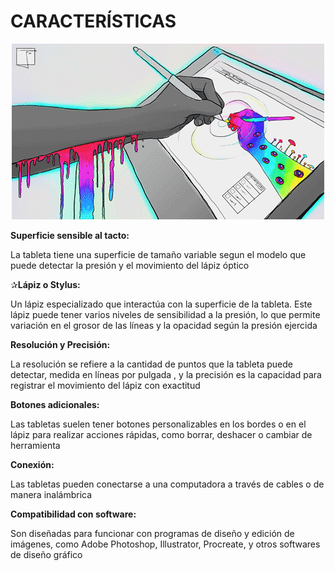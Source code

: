 # CARACTERÍSTICAS

<p align="center">
  <img src="/img/esquizo.gif" alt="![economia](/img/esquizo.gif)"/>
</p>


**Superficie sensible al tacto:**


La tableta tiene una superficie de tamaño variable segun el modelo
que puede detectar la presión y el movimiento del lápiz óptico


✰**Lápiz o Stylus:**


Un lápiz especializado que interactúa con la superficie de la tableta.
Este lápiz puede tener varios niveles de sensibilidad a la presión, lo que permite variación en el grosor de las líneas 
y la opacidad según la presión ejercida


**Resolución y Precisión:**

La resolución se refiere a la cantidad de puntos que la tableta puede detectar, medida en líneas por pulgada
, y la precisión es la capacidad para registrar el movimiento del lápiz con exactitud


**Botones adicionales:**


Las tabletas suelen tener botones personalizables en los bordes o en el lápiz para realizar acciones rápidas,
como borrar, deshacer o cambiar de herramienta


**Conexión:** 


Las tabletas pueden conectarse a una computadora a través de cables o de manera inalámbrica 


**Compatibilidad con software:**


Son diseñadas para funcionar con programas de diseño y edición de imágenes, como Adobe Photoshop, Illustrator,
Procreate, y otros softwares de diseño gráfico
